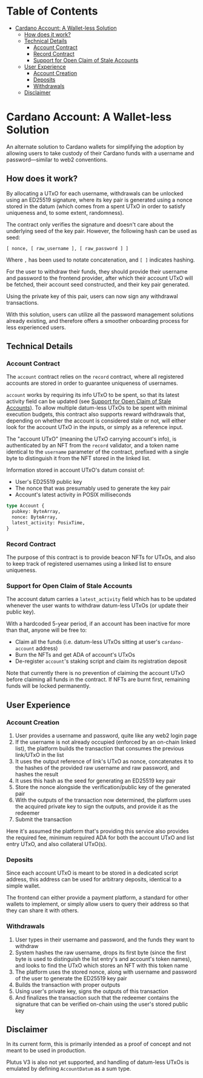 # Table of Contents

<!-- vim-markdown-toc GFM -->

* [Cardano Account: A Wallet-less Solution](#cardano-account-a-wallet-less-solution)
    * [How does it work?](#how-does-it-work)
    * [Technical Details](#technical-details)
        * [Account Contract](#account-contract)
        * [Record Contract](#record-contract)
        * [Support for Open Claim of Stale Accounts](#support-for-open-claim-of-stale-accounts)
    * [User Experience](#user-experience)
        * [Account Creation](#account-creation)
        * [Deposits](#deposits)
        * [Withdrawals](#withdrawals)
    * [Disclaimer](#disclaimer)

<!-- vim-markdown-toc -->

# Cardano Account: A Wallet-less Solution

An alternate solution to Cardano wallets for simplifying the adoption by
allowing users to take custody of their Cardano funds with a username and
password—similar to web2 conventions.

## How does it work?

By allocating a UTxO for each username, withdrawals can be unlocked using an
ED25519 signature, where its key pair is generated using a nonce stored in the
datum (which comes from a spent UTxO in order to satisfy uniqueness and, to some
extent, randomness).

The contract only verifies the signature and doesn't care about the underlying
seed of the key pair. However, the following hash can be used as seed:
```
[ nonce, [ raw_username ], [ raw_password ] ]
```

Where `,` has been used to notate concatenation, and `[ ]` indicates hashing.

For the user to withdraw their funds, they should provide their username and
password to the frontend provider, after which their account UTxO will be
fetched, their account seed constructed, and their key pair generated.

Using the private key of this pair, users can now sign any withdrawal
transactions.

With this solution, users can utilize all the password management solutions
already existing, and therefore offers a smoother onboarding process for less
experienced users.

## Technical Details

### Account Contract

The `account` contract relies on the `record` contract, where all registered
accounts are stored in order to guarantee uniqueness of usernames.

`account` works by requiring its info UTxO to be spent, so that its latest
activity field can be
updated (see [Support for Open Claim of Stale Accounts](#support-for-open-claim-of-stale-accounts)). To
allow multiple datum-less UTxOs to be spent with minimal execution budgets, this
contract also supports reward withdrawals that, depending on whether the account
is considered stale or not, will either look for the account UTxO in the inputs,
or simply as a reference input.

The "account UTxO" (meaning the UTxO carrying account's info), is authenticated
by an NFT from the `record` validator, and a token name identical to
the `username` parameter of the contract, prefixed with a single byte to
distinguish it from the NFT stored in the linked list.

Information stored in account UTxO's datum consist of:
- User's ED25519 public key
- The nonce that was presumably used to generate the key pair
- Account's latest activity in POSIX milliseconds
```rs
type Account {
  pubkey: ByteArray,
  nonce: ByteArray,
  latest_activity: PosixTime,
}
```

### Record Contract

The purpose of this contract is to provide beacon NFTs for UTxOs, and also to
keep track of registered usernames using a linked list to ensure uniqueness.

### Support for Open Claim of Stale Accounts

The account datum carries a `latest_activity` field which has to be updated
whenever the user wants to withdraw datum-less UTxOs (or update their public
key).

With a hardcoded 5-year period, if an account has been inactive for more than
that, anyone will be free to:
- Claim all the funds (i.e. datum-less UTxOs sitting at
  user's `cardano-account` address)
- Burn the NFTs and get ADA of account's UTxOs
- De-register `account`'s staking script and claim its registration deposit

Note that currently there is no prevention of claiming the account UTxO before
claiming all funds in the contract. If NFTs are burnt first, remaining funds
will be locked permanently.

## User Experience

### Account Creation

1. User provides a username and password, quite like any web2 login page
2. If the username is not already occupied (enforced by an on-chain linked
   list), the platform builds the transaction that consumes the previous
   link/UTxO in the list
3. It uses the output reference of link's UTxO as nonce, concatenates it to the
   hashes of the provided raw username and raw password, and hashes the result
4. It uses this hash as the seed for generating an ED25519 key pair
5. Store the nonce alongside the verification/public key of the generated pair
6. With the outputs of the transaction now determined, the platform uses the
   acquired private key to sign the outputs, and provide it as the redeemer
7. Submit the transaction

Here it's assumed the platform that's providing this service also provides the
required fee, minimum required ADA for both the account UTxO and list entry
UTxO, and also collateral UTxO(s).

### Deposits

Since each account UTxO is meant to be stored in a dedicated script address,
this address can be used for arbitrary deposits, identical to a simple wallet.

The frontend can either provide a payment platform, a standard for other wallets
to implement, or simply allow users to query their address so that they can
share it with others.

### Withdrawals

1. User types in their username and password, and the funds they want to
   withdraw
2. System hashes the raw username, drops its first byte (since the first byte
   is used to distinguish the list entry's and account's token names), and looks
   to find the UTxO which stores an NFT with this token name
3. The platform uses the stored nonce, along with username and password of the
   user to generate the ED25519 key pair
4. Builds the transaction with proper outputs
5. Using user's private key, signs the outputs of this transaction
4. And finalizes the transaction such that the redeemer contains the signature
   that can be verified on-chain using the user's stored public key

## Disclaimer

In its current form, this is primarily intended as a proof of concept and not
meant to be used in production.

Plutus V3 is also not yet supported, and handling of datum-less UTxOs is
emulated by defining `AccountDatum` as a sum type.

